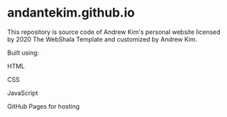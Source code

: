 # andantekim.github.io

This repository is source code of Andrew Kim's personal website licensed by 2020 The WebShala Template and customized by Andrew Kim.

Built using:

HTML

CSS

JavaScript

GitHub Pages for hosting

